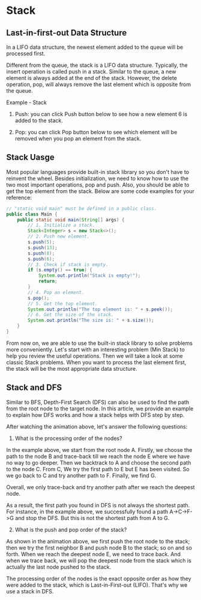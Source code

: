 # Stack

## Last-in-first-out Data Structure

In a LIFO data structure, the newest element added to the queue will be processed first.

Different from the queue, the stack is a LIFO data structure. Typically, the insert operation is called push in a stack. Similar to the queue, a new element is always added at the end of the stack. However, the delete operation, pop, will always remove the last element which is opposite from the queue.

Example - Stack

1. Push: you can click Push button below to see how a new element 6 is added to the stack.

2. Pop: you can click Pop button below to see which element will be removed when you pop an element from the stack.

## Stack Uasge

Most popular languages provide built-in stack library so you don't have to reinvent the wheel.
Besides initialization, we need to know how to use the two most important operations, pop and push.
Also, you should be able to get the top element from the stack. Below are some code examples for your reference:

```java
// "static void main" must be defined in a public class.
public class Main {
    public static void main(String[] args) {
        // 1. Initialize a stack.
        Stack<Integer> s = new Stack<>();
        // 2. Push new element.
        s.push(5);
        s.push(13);
        s.push(8);
        s.push(6);
        // 3. Check if stack is empty.
        if (s.empty() == true) {
            System.out.println("Stack is empty!");
            return;
        }
        // 4. Pop an element.
        s.pop();
        // 5. Get the top element.
        System.out.println("The top element is: " + s.peek());
        // 6. Get the size of the stack.
        System.out.println("The size is: " + s.size());
    }
}
```

From now on, we are able to use the built-in stack library to solve problems more conveniently.
Let's start with an interesting problem (Min Stack) to help you review the useful operations.
Then we will take a look at some classic Stack problems.
When you want to process the last element first, the stack will be the most appropriate data structure.

## Stack and DFS

Similar to BFS, Depth-First Search (DFS) can also be used to find the path from the root node to the target node. In this article, we provide an example to explain how DFS works and how a stack helps with DFS step by step.

After watching the animation above, let's answer the following questions:

1. What is the processing order of the nodes?

In the example above, we start from the root node A. Firstly, we choose the path to the node B and trace-back till we reach the node E where we have no way to go deeper. Then we backtrack to A and choose the second path to the node C. From C, We try the first path to E but E has been visited. So we go back to C and try another path to F. Finally, we find G.

Overall, we only trace-back and try another path after we reach the deepest node.

As a result, the first path you found in DFS is not always the shortest path. For instance, in the example above, we successfully found a path A->C->F->G and stop the DFS. But this is not the shortest path from A to G.

2. What is the push and pop order of the stack?

As shown in the animation above, we first push the root node to the stack; then we try the first neighbor B and push node B to the stack; so on and so forth. When we reach the deepest node E, we need to trace back. And when we trace back, we will pop the deepest node from the stack which is actually the last node pushed to the stack.

The processing order of the nodes is the exact opposite order as how they were added to the stack, which is Last-in-First-out (LIFO). That's why we use a stack in DFS.
